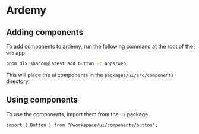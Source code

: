 # Ardemy

## Adding components

To add components to ardemy, run the following command at the root of the `web` app:

```bash
pnpm dlx shadcn@latest add button -c apps/web
```

This will place the ui components in the `packages/ui/src/components` directory.

## Using components

To use the components, import them from the `ui` package.

```tsx
import { Button } from "@workspace/ui/components/button";
```
